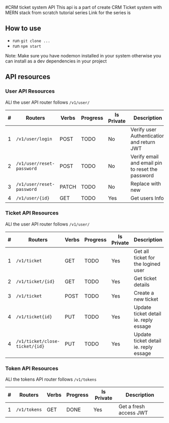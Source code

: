 #CRM ticket system API
This api is a part of create CRM Ticket system with MERN stack from scratch tutorial series
Link for the series is 

## How to use
- run `git clone ...`
- run `npm start`

Note: Make sure you have nodemon installed in your system otherwise you can install as a dev dependencies in your project


## API resources

### User API Resources 

ALl the user API router follows `/v1/user/`

|#  | Routers                              |Verbs |   Progress   | Is Private|            Description                           |
|---|--------------------------------------|------|--------------|-----------|--------------------------------------------------|
|1  |`/v1/user/login`                      |POST  |    TODO      | No        | Verify user Authentication and return JWT        |
|2  |`/v1/user/reset-password`             |POST  |    TODO      | No        | Verify email and email pin to reset the password |
|3  |`/v1/user/reset-password`             |PATCH |    TODO      | No        | Replace with new                                 |
|4  |`/v1/user/{id}`                       |GET   |     TODO     | Yes       | Get users Info                                   |

### Ticket API Resources 

ALl the user API router follows `/v1/user/`

|#  | Routers                              |Verbs |   Progress   | Is Private|            Description                           |
|---|--------------------------------------|------|--------------|-----------|--------------------------------------------------|
|1  |`/v1/ticket`                          |GET   |    TODO      | Yes        | Get all ticket for the logined user             |
|2  |`/v1/ticket/{id}`                     |GET   |    TODO      | Yes        | Get ticket details                              |
|3  |`/v1/ticket`                          |POST  |    TODO      | Yes        | Create a new ticket                             |
|4  |`/v1/ticket{id}`                      |PUT   |    TODO      | Yes        | Update ticket detail ie. reply essage           |
|4  |`/v1/ticket/close-ticket/{id}`        |PUT   |    TODO      | Yes        | Update ticket detail ie. reply essage           |

### Token API Resources 

ALl the tokens API router follows `/v1/tokens`

|#  | Routers                              |Verbs |   Progress   | Is Private|            Description                           |
|---|--------------------------------------|------|--------------|-----------|--------------------------------------------------|
|1  |`/v1/tokens`                          |GET   |    DONE      | Yes       | Get a fresh access JWT                           |
